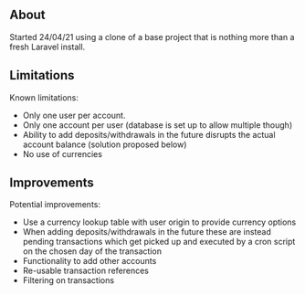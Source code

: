 ## About

Started 24/04/21 using a clone of a base project that is nothing more than a fresh Laravel install.

## Limitations

Known limitations:

- Only one user per account.
- Only one account per user (database is set up to allow multiple though)
- Ability to add deposits/withdrawals in the future disrupts the actual account balance (solution proposed below)
- No use of currencies

## Improvements

Potential improvements:

- Use a currency lookup table with user origin to provide currency options
- When adding deposits/withdrawals in the future these are instead pending transactions which get picked up and executed by a cron script on the chosen day of the transaction
- Functionality to add other accounts
- Re-usable transaction references
- Filtering on transactions
